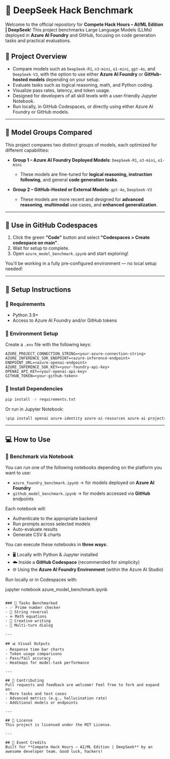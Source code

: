 # 🧠 DeepSeek Hack Benchmark

Welcome to the official repository for **Compete Hack Hours – AI/ML Edition | DeepSeek**! This project benchmarks Large Language Models (LLMs) deployed in **Azure AI Foundry** and GitHub, focusing on code generation tasks and practical evaluations.

## 🚀 Project Overview

- Compare models such as `DeepSeek-R1`, `o3-mini`, `o1-mini`, `gpt-4o`, and `DeepSeek-V3`, with the option to use either **Azure AI Foundry** or **GitHub-hosted models** depending on your setup.
- Evaluate tasks such as logical reasoning, math, and Python coding.
- Visualize pass rates, latency, and token usage.
- Designed for developers of all skill levels with a user-friendly Jupyter Notebook.
- Run locally, in GitHub Codespaces, or directly using either Azure AI Foundry or GitHub models.

---

## 🧪 Model Groups Compared
This project compares two distinct groups of models, each optimized for different capabilities:

- **Group 1 – Azure AI Foundry Deployed Models**: `DeepSeek-R1`, `o3-mini`, `o1-mini`
  - These models are fine-tuned for **logical reasoning, instruction following**, and general **code generation tasks**.

- **Group 2 – GitHub-Hosted or External Models**: `gpt-4o`, `DeepSeek-V3`
  - These models are more recent and designed for **advanced reasoning**, **multimodal** use cases, and **enhanced generalization**.

---

## 📆 Use in GitHub Codespaces

1. Click the green **"Code"** button and select **"Codespaces > Create codespace on main"**.
2. Wait for setup to complete.
3. Open `azure_model_benchmark.ipynb` and start exploring!

You'll be working in a fully pre-configured environment — no local setup needed!

---

## 📆 Setup Instructions

### 🔧 Requirements
- Python 3.9+
- Access to Azure AI Foundry and/or GitHub tokens

### 📁 Environment Setup
Create a `.env` file with the following keys:
```env
AZURE_PROJECT_CONNECTION_STRING=<your-azure-connection-string>
AZURE_INFERENCE_SDK_ENDPOINT=<azure-inference-endpoint>
ENDPOINT_URL=<azure-openai-endpoint>
AZURE_INFERENCE_SDK_KEY=<your-foundry-api-key>
OPENAI_API_KEY=<your-openai-api-key>
GITHUB_TOKEN=<your-github-token>
```

### 📅 Install Dependencies
```bash
pip install -r requirements.txt
```

Or run in Jupyter Notebook:
```python
!pip install openai azure-identity azure-ai-resources azure-ai-projects pandas matplotlib seaborn python-dotenv
```

---

## 💻 How to Use

### 🔬 Benchmark via Notebook
You can run one of the following notebooks depending on the platform you want to use:

- `azure_foundry_benchmark.ipynb` → for models deployed on **Azure AI Foundry**
- `github_model_benchmark.ipynb` → for models accessed via **GitHub** endpoints

Each notebook will:
- Authenticate to the appropriate backend
- Run prompts across selected models
- Auto-evaluate results
- Generate CSV & charts

You can execute these notebooks in **three ways**:
- 🖥️ Locally with Python & Jupyter installed
- ☁️ Inside a **GitHub Codespace** (recommended for simplicity)
- 🌐 Using the **Azure AI Foundry Environment** (within the Azure AI Studio)

Run locally or in Codespaces with:

jupyter notebook azure_model_benchmark.ipynb
```

### 🤖 Tasks Benchmarked
- ✅ Prime number checker
- 🔄 String reversal
- ➗ Math equations
- 🤖 Creative writing
- 💬 Multi-turn dialog

---

## 📊 Visual Outputs
- Response time bar charts
- Token usage comparisons
- Pass/fail accuracy
- Heatmaps for model-task performance

---

## 🤝 Contributing
Pull requests and feedback are welcome! Feel free to fork and expand on:
- More tasks and test cases
- Advanced metrics (e.g., hallucination rate)
- Additional models or endpoints

---

## 📄 License
This project is licensed under the MIT License.

---

## 🎉 Event Credits
Built for **Compete Hack Hours – AI/ML Edition | DeepSeek** by an awesome developer team. Good luck, hackers!
